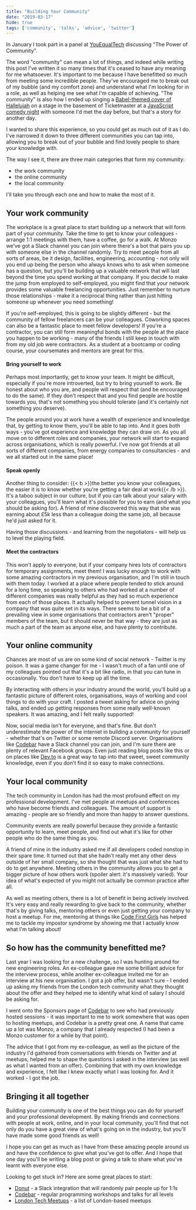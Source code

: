 ```yaml
---
title: "Building Your Community"
date: "2019-03-17"
hide: true
tags: ['community', 'talks', 'advice', 'twitter']
---
```


In January I took part in a panel at [YouEqualTech](https://www.youequaltech.com/) discussing "The Power of Community". 

The word "community" can mean a lot of things, and indeed while writing this post I've written it so many times that it's ceased to have any meaning for me whatsoever. It's important to me because I have benefitted so much from meeting some incredible people. They've encouraged me to break out of my bubble (and my comfort zone) and understand what I'm looking for in a role, as well as helping me see what I'm capable of achieving. "The community" is also how I ended up singing a [Babel-themed cover of Hallelujah](https://github.com/babel/babel/blob/master/SONG.md) on a stage in the basement of Ticketmaster at a [JavaScript comedy night](https://smoosh.fun) with someone I'd met the day before, but that's a story for another day. 

I wanted to share this experience, so you could get as much out of it as I do. I've narrowed it down to three different communities you can tap into, allowing you to break out of your bubble and find lovely people to share your knowledge with. 

The way I see it, there are three main categories that form my community:

* the work community
* the online community
* the local community

I'll take you through each one and how to make the most of it.


## Your work community

The workplace is a great place to start building up a network that will form part of your community. Take the time to get to know your colleagues - arrange 1:1 meetings with them, have a coffee, go for a walk. At Monzo we've got a Slack channel you can join where there's a bot that pairs you up with someone else in the channel randomly. Try to meet people from all sorts of areas, be it design, facilities, engineering, accounting - not only will you end up being the person who always knows who to ask when someone has a question, but you'll be building up a valuable network that will last beyond the time you spend working at that company. If you decide to make the jump from employed to self-employed, you might find that your network provides some valuable freelancing opportunities. Just remember to nurture those relationships - make it a reciprocal thing rather than just hitting someone up whenever you need something! 

If you're self-employed, this is going to be slightly different - but the community of fellow freelancers can be your colleagues. Coworking spaces can also be a fantastic place to meet fellow developers! If you're a contractor, you can still form meaningful bonds with the people at the place you happen to be working - many of the friends I still keep in touch with from my old job were contractors. As a student at a bootcamp or coding course, your coursemates and mentors are great for this. 

<h4>Bring yourself to work</h4>
Perhaps most importantly, get to know your team. It might be difficult, especially if you're more introverted, but try to bring yourself to work. Be honest about who you are, and people will respect that (and be encouraged to do the same). If they don't respect that and you find people are hostile towards you, that's not something you should tolerate (and it's certainly not something you deserve). 

The people around you at work have a wealth of experience and knowledge that, by getting to know them, you'll be able to tap into. And it goes both ways - you've got experience and knowledge they can draw on. As you all move on to different roles and companies, your network will start to expand across organisations, which is really powerful. I've now got friends at all sorts of different companies, from energy companies to consultancies - and we all started out in the same place! 

<h4>Speak openly</h4>
Another thing to consider: {{< b >}}the better you know your colleagues, the easier it is to know whether you're getting a fair deal at work{{< /b >}}. It's a taboo subject in our culture, but if you can talk about your salary with your colleagues, you'll learn what it's possible for you to earn (and what you should be asking for). A friend of mine discovered this way that she was earning about £5k less than a colleague doing the same job, all because he'd just asked for it.

Having those discussions - and learning from the negotiators - will help us to level the playing field. 

<h4>Meet the contractors</h4>
This won't apply to everyone, but if your company hires lots of contractors for temporary assignments, meet them! I was lucky enough to work with some amazing contractors in my previous organisation, and I'm still in touch with them today. I worked at a place where people tended to stick around for a long time, so speaking to others who had worked at a number of different companies was really helpful as they had so much experience from each of those places. It actually helped to prevent tunnel vision in a company that was quite set in its ways. There seems to be a bit of a prevailing view in some organisations that contractors aren't "proper" members of the team, but it should never be that way - they are just as much a part of the team as anyone else, and have plenty to contribute. 

## Your online community
Chances are most of us are on some kind of social network - Twitter is my poison. It was a game changer for me - I wasn't much of a fan until one of my colleagues pointed out that it's a bit like radio, in that you can tune in occasionally. You don't have to keep up all the time.

By interacting with others in your industry around the world, you'll build up a fantastic picture of different roles, organisations, ways of working and cool things to do with your craft. I posted a tweet asking for advice on giving talks, and ended up getting responses from some really well-known speakers. It was amazing, and I felt really supported! 

Now, social media isn't for everyone, and that's fine. But don't underestimate the power of the internet in building a community for yourself - whether that's on Twitter or some remote Discord server. Organisations like [Codebar](https://www.codebar.com) have a Slack channel you can join, and I'm sure there are plenty of relevant Facebook groups. Even just reading blog posts like this or on places like [Dev.to](https://www.dev.to) is a great way to tap into that sweet, sweet community knowledge, even if you don't find it so easy to make connections.

## Your local community
The tech community in London has had the most profound effect on my professional development. I've met people at meetups and conferences who have become friends and colleagues. The amount of support is amazing - people are so friendly and more than happy to answer questions.

Community events are really powerful because they provide a fantastic opportunity to learn, meet people, and find out what it's like for other people who do the same thing as you. 

A friend of mine in the industry asked me if all developers coded nonstop in their spare time. It turned out that she hadn't really met any other devs outside of her small company, so she thought that was just what she had to do to get anywhere. Meeting others in the community allows you to get a bigger picture of how others work (spoiler alert: it's massively varied). Your idea of what's expected of you might not actually be common practice after all. 

As well as meeting others, there is a lot of benefit in being actively involved. It's very easy and really rewarding to give back to the community, whether that's by giving talks, mentoring others or even just getting your company to host a meetup. For me, mentoring at things like [Code First Girls](https://www.codefirstgirls.co.uk) has helped me to tackle my impostor syndrome by showing me that I actually know what I'm talking about! 

## So how has the community benefitted me? 

Last year I was looking for a new challenge, so I was hunting around for new engineering roles. An ex-colleague gave me some brilliant advice for the interview process, while another ex-colleague invited me for an interview at his new organisation. I got a job offer, but wasn't sure - I ended up asking my friends from the London tech community what they thought about the offer and they helped me to identify what kind of salary I should be asking for.

I went onto the Sponsors page of [Codebar](https://www.codebar.com) to see who had previously hosted sessions - it was important to me to work somewhere that was open to hosting meetups, and Codebar is a pretty great one. A name that came up a lot was Monzo, a company that I already respected (I had been a Monzo customer for a while by that point).  

The advice that I got from my ex-colleague, as well as the picture of the industry I'd gathered from conversations with friends on Twitter and at meetups, helped me to shape the questions I asked in the interview (as well as what I wanted from an offer). Combining that with my own knowledge and experience, I felt like I knew exactly what I was looking for. And it worked - I got the job. 

## Bringing it all together

Building your community is one of the best things you can do for yourself and your professional development. By making friends and connections with people at work, online, and in your local community, you'll find that not only do you have a great view of what's going on in the industry, but you'll have made some good friends as well! 

I hope you can get as much as I have from these amazing people around us and have the confidence to give what you've got to offer. And I hope that one day you'll be writing a blog post or giving a talk to share what you've learnt with everyone else. 

Looking to get stuck in? Here are some great places to start:
* [Donut](https://www.donut.com/) - a Slack integration that will randomly pair people up for 1:1s
* [Codebar](https://codebar.io/) - regular programming workshops and talks for all levels
* [London Tech Meetups](https://londontechmeetups.com/) - a list of London-based meetups